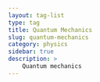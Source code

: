 ```yaml
---
layout: tag-list
type: tag
title: Quantum Mechanics
slug: quantum-mechanics
category: physics
sidebar: true
description: >
    Quantum mechanics
---
```

